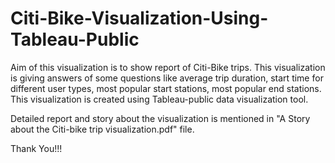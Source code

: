 # Citi-Bike-Visualization-Using-Tableau-Public

Aim of this visualization is to show report of Citi-Bike trips. This visualization is giving answers of some questions like average trip duration,  start time for different user types,  most popular start stations, most popular end stations.
This visualization is created using Tableau-public data visualization tool.

Detailed report and story about the visualization is mentioned in "A Story about the Citi-bike trip visualization.pdf" file.

Thank You!!!
